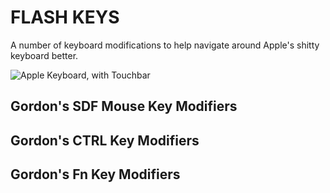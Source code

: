 # FLASH KEYS
A number of keyboard modifications to help navigate around Apple's shitty keyboard better.

![Apple Keyboard, with Touchbar](https://www.apple.com/v/macbook-pro/t/images/overview/keyboard/keys_trackpad_hw_large.png)

## Gordon's **SDF** Mouse Key Modifiers



## Gordon's **CTRL** Key Modifiers



## Gordon's **Fn** Key Modifiers


